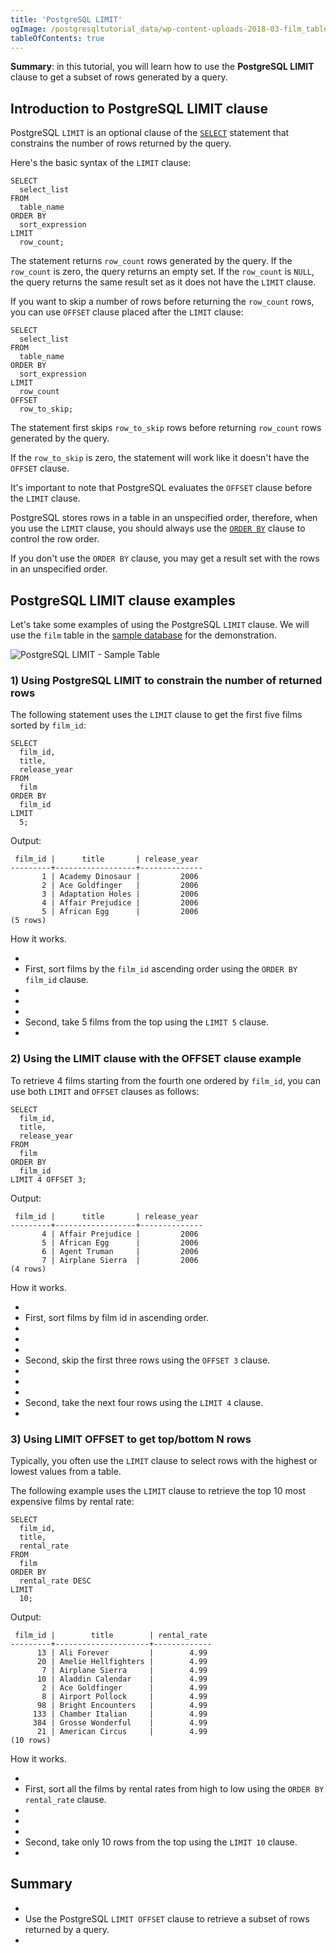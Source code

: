 ```yaml
---
title: 'PostgreSQL LIMIT'
ogImage: /postgresqltutorial_data/wp-content-uploads-2018-03-film_table.png
tableOfContents: true
---
```



**Summary**: in this tutorial, you will learn how to use the **PostgreSQL LIMIT** clause to get a subset of rows generated by a query.





## Introduction to PostgreSQL LIMIT clause





PostgreSQL `LIMIT` is an optional clause of the [`SELECT`](/docs/postgresql/postgresql-select) statement that constrains the number of rows returned by the query.





Here's the basic syntax of the `LIMIT` clause:





```
SELECT
  select_list
FROM
  table_name
ORDER BY
  sort_expression
LIMIT
  row_count;
```





The statement returns `row_count` rows generated by the query. If the `row_count` is zero, the query returns an empty set. If the `row_count` is `NULL`, the query returns the same result set as it does not have the `LIMIT` clause.





If you want to skip a number of rows before returning the `row_count` rows, you can use `OFFSET` clause placed after the `LIMIT` clause:





```
SELECT
  select_list
FROM
  table_name
ORDER BY
  sort_expression
LIMIT
  row_count
OFFSET
  row_to_skip;
```





The statement first skips `row_to_skip` rows before returning `row_count` rows generated by the query.





If the `row_to_skip` is zero, the statement will work like it doesn't have the `OFFSET` clause.





It's important to note that PostgreSQL evaluates the `OFFSET` clause before the `LIMIT` clause.





PostgreSQL stores rows in a table in an unspecified order, therefore, when you use the `LIMIT` clause, you should always use the [`ORDER BY`](/docs/postgresql/postgresql-order-by) clause to control the row order.





If you don't use the `ORDER BY` clause, you may get a result set with the rows in an unspecified order.





## PostgreSQL LIMIT clause examples





Let's take some examples of using the PostgreSQL `LIMIT` clause. We will use the `film` table in the [sample database](https://www.postgresqltutorial.com/postgresql-getting-started/postgresql-sample-database/) for the demonstration.





![PostgreSQL LIMIT - Sample Table](/postgresqltutorial_data/wp-content-uploads-2018-03-film_table.png)





### 1) Using PostgreSQL LIMIT to constrain the number of returned rows





The following statement uses the `LIMIT` clause to get the first five films sorted by `film_id`:





```
SELECT
  film_id,
  title,
  release_year
FROM
  film
ORDER BY
  film_id
LIMIT
  5;
```





Output:





```
 film_id |      title       | release_year
---------+------------------+--------------
       1 | Academy Dinosaur |         2006
       2 | Ace Goldfinger   |         2006
       3 | Adaptation Holes |         2006
       4 | Affair Prejudice |         2006
       5 | African Egg      |         2006
(5 rows)
```





How it works.





- 
- First, sort films by the `film_id` ascending order using the `ORDER BY film_id` clause.
- 
-
- 
- Second, take 5 films from the top using the `LIMIT 5` clause.
- 





### 2) Using the LIMIT clause with the OFFSET clause example





To retrieve 4 films starting from the fourth one ordered by `film_id`, you can use both `LIMIT` and `OFFSET` clauses as follows:





```
SELECT
  film_id,
  title,
  release_year
FROM
  film
ORDER BY
  film_id
LIMIT 4 OFFSET 3;
```





Output:





```
 film_id |      title       | release_year
---------+------------------+--------------
       4 | Affair Prejudice |         2006
       5 | African Egg      |         2006
       6 | Agent Truman     |         2006
       7 | Airplane Sierra  |         2006
(4 rows)
```





How it works.





- 
- First, sort films by film id in ascending order.
- 
-
- 
- Second, skip the first three rows using the `OFFSET 3` clause.
- 
-
- 
- Second, take the next four rows using the `LIMIT 4` clause.
- 





### 3) Using LIMIT OFFSET to get top/bottom N rows





Typically, you often use the `LIMIT` clause to select rows with the highest or lowest values from a table.





The following example uses the `LIMIT` clause to retrieve the top 10 most expensive films by rental rate:





```
SELECT
  film_id,
  title,
  rental_rate
FROM
  film
ORDER BY
  rental_rate DESC
LIMIT
  10;
```





Output:





```
 film_id |        title        | rental_rate
---------+---------------------+-------------
      13 | Ali Forever         |        4.99
      20 | Amelie Hellfighters |        4.99
       7 | Airplane Sierra     |        4.99
      10 | Aladdin Calendar    |        4.99
       2 | Ace Goldfinger      |        4.99
       8 | Airport Pollock     |        4.99
      98 | Bright Encounters   |        4.99
     133 | Chamber Italian     |        4.99
     384 | Grosse Wonderful    |        4.99
      21 | American Circus     |        4.99
(10 rows)
```





How it works.





- 
- First, sort all the films by rental rates from high to low using the `ORDER BY rental_rate` clause.
- 
-
- 
- Second, take only 10 rows from the top using the `LIMIT 10` clause.
- 





## Summary





- 
- Use the PostgreSQL `LIMIT OFFSET` clause to retrieve a subset of rows returned by a query.
- 


